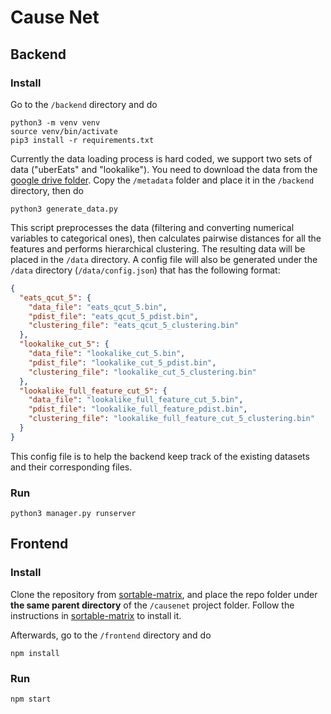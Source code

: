 # Cause Net

## Backend

### Install

Go to the `/backend` directory and do

```
python3 -m venv venv
source venv/bin/activate
pip3 install -r requirements.txt
```

Currently the data loading process is hard coded, we support two sets of data ("uberEats" and "lookalike"). You need to download the data from the [google drive folder](https://drive.google.com/drive/u/0/folders/1n9FmqDravUOg4HjnlsmP2cUdtRp16QKO). Copy the `/metadata` folder and place it in the `/backend` directory, then do

```
python3 generate_data.py
```

This script preprocesses the data (filtering and converting numerical variables to categorical ones), then calculates pairwise distances for all the features and performs hierarchical clustering. The resulting data will be placed in the `/data` directory. A config file will also be generated under the `/data` directory (`/data/config.json`) that has the following format:

```json
{
  "eats_qcut_5": {
    "data_file": "eats_qcut_5.bin",
    "pdist_file": "eats_qcut_5_pdist.bin",
    "clustering_file": "eats_qcut_5_clustering.bin"
  },
  "lookalike_cut_5": {
    "data_file": "lookalike_cut_5.bin",
    "pdist_file": "lookalike_cut_5_pdist.bin",
    "clustering_file": "lookalike_cut_5_clustering.bin"
  },
  "lookalike_full_feature_cut_5": {
    "data_file": "lookalike_full_feature_cut_5.bin",
    "pdist_file": "lookalike_full_feature_pdist.bin",
    "clustering_file": "lookalike_full_feature_cut_5_clustering.bin"
  }
}
```

This config file is to help the backend keep track of the existing datasets and their corresponding files.

### Run

```
python3 manager.py runserver
```

## Frontend

### Install

Clone the repository from [sortable-matrix](https://github.com/kenns29/sortable-matrix), and place the repo folder under **the same parent directory** of the `/causenet` project folder. Follow the instructions in [sortable-matrix](https://github.com/kenns29/sortable-matrix) to install it.

Afterwards, go to the `/frontend` directory and do

```
npm install
```

### Run

```
npm start
```

